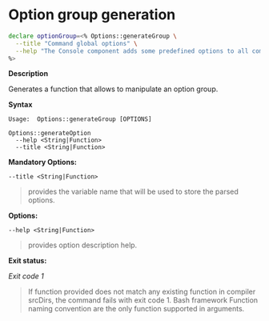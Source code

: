 # Option group generation

```bash
declare optionGroup=<% Options::generateGroup \
  --title "Command global options" \
  --help "The Console component adds some predefined options to all commands:"
%>
```

**Description**

Generates a function that allows to manipulate an option group.

**Syntax**

```text
Usage:  Options::generateGroup [OPTIONS]

Options::generateOption
  --help <String|Function>
  --title <String|Function>
```

**Mandatory Options:**

`--title <String|Function>`

> provides the variable name that will be used to store the parsed options.

**Options:**

`--help <String|Function>`

> provides option description help.

**Exit status:**

_Exit code 1_

> If function provided does not match any existing function in compiler srcDirs,
> the command fails with exit code 1. Bash framework Function naming convention
> are the only function supported in arguments.
